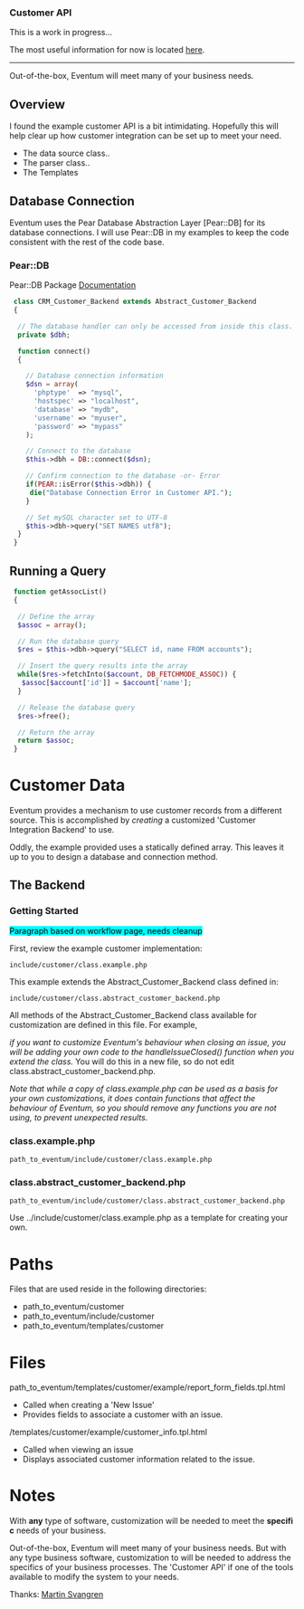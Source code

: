 ### Customer API

This is a work in progress...

The most useful information for now is located [here](../System-Admin/Extending-and-Integrating-Eventum.md).

<hr>
Out-of-the-box, Eventum will meet many of your business needs.

## Overview

I found the example customer API is a bit intimidating. Hopefully this will help clear up how customer integration can be set up to meet your need.

-   The data source class..
-   The parser class..
-   The Templates

## Database Connection

Eventum uses the Pear Database Abstraction Layer [Pear::DB] for its database connections. I will use Pear::DB in my examples to keep the code consistent with the rest of the code base.

### Pear::DB

Pear::DB Package [Documentation](http://pear.php.net/package/DB/docs)

```php
 class CRM_Customer_Backend extends Abstract_Customer_Backend
 {

  // The database handler can only be accessed from inside this class.
  private $dbh;

  function connect()
  {

    // Database connection information
    $dsn = array(
      'phptype'  => "mysql",
      'hostspec' => "localhost",
      'database' => "mydb",
      'username' => "myuser",
      'password' => "mypass"
    );

    // Connect to the database
    $this->dbh = DB::connect($dsn);

    // Confirm connection to the database -or- Error
    if(PEAR::isError($this->dbh)) {
     die("Database Connection Error in Customer API.");
    }

    // Set mySQL character set to UTF-8
    $this->dbh->query("SET NAMES utf8");
  }
 }
```

## Running a Query

```php
 function getAssocList()
 {

  // Define the array
  $assoc = array();

  // Run the database query
  $res = $this->dbh->query("SELECT id, name FROM accounts");

  // Insert the query results into the array
  while($res->fetchInto($account, DB_FETCHMODE_ASSOC)) {
   $assoc[$account['id']] = $account['name'];
  }

  // Release the database query
  $res->free();

  // Return the array
  return $assoc;
 }
```

# Customer Data

Eventum provides a mechanism to use customer records from a different source. This is accomplished by _creating_ a customized 'Customer Integration Backend' to use.

Oddly, the example provided uses a statically defined array. This leaves it up to you to design a database and connection method.

## The Backend

### Getting Started

<span style="background:aqua; color:black"> Paragraph based on workflow page, needs cleanup </span>

First, review the example customer implementation:

`include/customer/class.example.php`

This example extends the Abstract_Customer_Backend class defined in:

`include/customer/class.abstract_customer_backend.php`

All methods of the Abstract_Customer_Backend class available for customization are defined in this file. For example,

_if you want to customize Eventum's behaviour when closing an issue, you will be adding your own code to the handleIssueClosed() function when you extend the class._ You will do this in a new file, so do not edit class.abstract_customer_backend.php.

_Note that while a copy of class.example.php can be used as a basis for your own customizations, it does contain functions that affect the behaviour of Eventum, so you should remove any functions you are not using, to prevent unexpected results._

### class.example.php

    path_to_eventum/include/customer/class.example.php

### class.abstract_customer_backend.php

    path_to_eventum/include/customer/class.abstract_customer_backend.php

Use ../include/customer/class.example.php as a template for creating your own.

# Paths

Files that are used reside in the following directories:

-   path_to_eventum/customer
-   path_to_eventum/include/customer
-   path_to_eventum/templates/customer

# Files

path_to_eventum/templates/customer/example/report_form_fields.tpl.html

-   Called when creating a 'New Issue'
-   Provides fields to associate a customer with an issue.

/templates/customer/example/customer_info.tpl.html

-   Called when viewing an issue
-   Displays associated customer information related to the issue.

# Notes

With **any** type of software, customization will be needed to meet the **specific** needs of your business.

Out-of-the-box, Eventum will meet many of your business needs. But with any type business software, customization to will be needed to address the specifics of your business processes. The 'Customer API' if one of the tools available to modify the system to your needs.

Thanks: [Martin Svangren](http://lists.mysql.org/eventum-devel/766)
